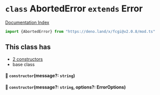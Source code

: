 # `class` AbortedError `extends` Error

[Documentation Index](../README.md)

```ts
import {AbortedError} from "https://deno.land/x/fcgi@v2.0.8/mod.ts"
```

## This class has

- [2 constructors](#-constructormessage-string)
- base class


#### 🔧 `constructor`(message?: `string`)



#### 🔧 `constructor`(message?: `string`, options?: ErrorOptions)



